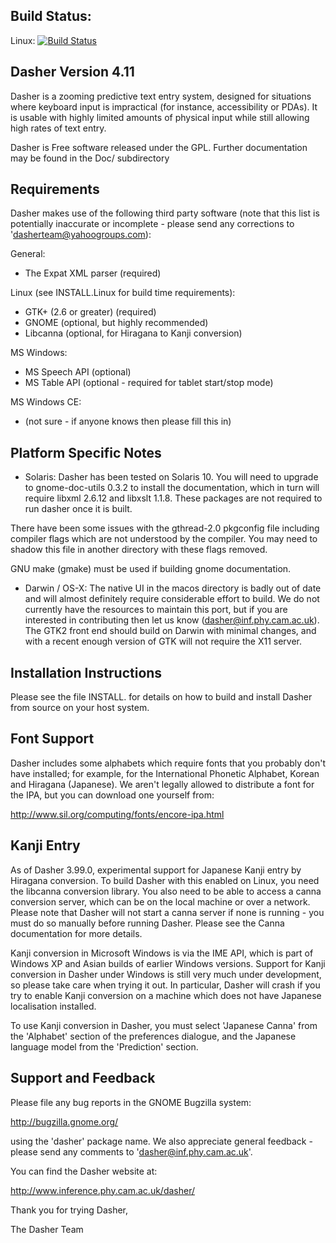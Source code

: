 ## Build Status:

Linux:
[![Build Status](https://travis-ci.org/dasher-project/dasher.svg?branch=master)](https://travis-ci.org/dasher-project/dasher)

## Dasher Version 4.11

Dasher is a zooming predictive text entry system, designed for situations
where keyboard input is impractical (for instance, accessibility or PDAs). It
is usable with highly limited amounts of physical input while still allowing
high rates of text entry.

Dasher is Free software released under the GPL. Further documentation
may be found in the Doc/ subdirectory

## Requirements

Dasher makes use of the following third party software (note that this
list is potentially inaccurate or incomplete - please send any
corrections to 'dasherteam@yahoogroups.com):

General:

* The Expat XML parser (required)

Linux (see INSTALL.Linux for build time requirements):

* GTK+ (2.6 or greater) (required)
* GNOME (optional, but highly recommended)
* Libcanna (optional, for Hiragana to Kanji conversion)

MS Windows:

* MS Speech API (optional)
* MS Table API (optional - required for tablet start/stop mode)

MS Windows CE:

* (not sure - if anyone knows then please fill this in)

## Platform Specific Notes

* Solaris: Dasher has been tested on Solaris 10. You will need to
  upgrade to gnome-doc-utils 0.3.2 to install the documentation, which
  in turn will require libxml 2.6.12 and libxslt 1.1.8. These packages
  are not required to run dasher once it is built.

There have been some issues with the gthread-2.0 pkgconfig file
including compiler flags which are not understood by the compiler. You
may need to shadow this file in another directory with these flags
removed.

GNU make (gmake) must be used if building gnome documentation.

* Darwin / OS-X: The native UI in the macos directory is badly out of
  date and will almost definitely require considerable effort to
  build. We do not currently have the resources to maintain this port,
  but if you are interested in contributing then let us know
  (dasher@inf.phy.cam.ac.uk). The GTK2 front end should build on Darwin
  with minimal changes, and with a recent enough version of GTK will not
  require the X11 server.

## Installation Instructions

Please see the file INSTALL.<platform> for details on how to build and
install Dasher from source on your host system.

## Font Support

Dasher includes some alphabets which require fonts that you probably don't
have installed; for example, for the International Phonetic Alphabet, Korean
and Hiragana (Japanese). We aren't legally allowed to distribute a font for
the IPA, but you can download one yourself from:

http://www.sil.org/computing/fonts/encore-ipa.html

## Kanji Entry

As of Dasher 3.99.0, experimental support for Japanese Kanji entry
by Hiragana conversion. To build Dasher with this enabled on Linux,
you need the libcanna conversion library. You also need to be able to
access a canna conversion server, which can be on the local machine or
over a network. Please note that Dasher will not start a canna server
if none is running - you must do so manually before running Dasher.
Please see the Canna documentation for more details.

Kanji conversion in Microsoft Windows is via the IME API, which is
part of Windows XP and Asian builds of earlier Windows
versions. Support for Kanji conversion in Dasher under Windows is
still very much under development, so please take care when trying
it out. In particular, Dasher will crash if you try to enable Kanji
conversion on a machine which does not have Japanese localisation
installed.

To use Kanji conversion in Dasher, you must select 'Japanese Canna'
from the 'Alphabet' section of the preferences dialogue, and the
Japanese language model from the 'Prediction' section.

## Support and Feedback

Please file any bug reports in the GNOME Bugzilla system:

http://bugzilla.gnome.org/

using the 'dasher' package name. We also appreciate general feedback -
please send any comments to 'dasher@inf.phy.cam.ac.uk'.

You can find the Dasher website at:

http://www.inference.phy.cam.ac.uk/dasher/

Thank you for trying Dasher,

The Dasher Team
